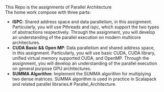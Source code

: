 This Repo is the assignments of Parallel Architecture<br>
The home work compose with three parts:

+ **ISPC**:  Shared address space and data parallelism, in this assignment. Particularly, you will use Pthreads and ispc, which support the two types of abstractions respectively. Through the assignment, you will develop an understanding of the parallel execution on modern multicore architectures.
+ **CUDA Basic && Open MP**:  Data parallelism and shared address space, in this assignment. Particularly, you will use basic CUDA, CUDA library, unified virtual memory supported CUDA, and OpenMP. Through the assignment, you will develop an understanding of the parallel execution on general purpose GPU architectures.
+ **SUMMA Algorithm**: Implement the SUMMA algorithm for multiplying two dense matrices. SUMMA algorithm is used in practice in Scalapack and related parallel libraries.# Parallel_Architecture.
